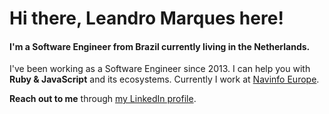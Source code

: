 <h1>Hi there, Leandro Marques here!</h1>
<h4>I'm a Software Engineer from Brazil currently living in the Netherlands.</h4>

I've been working as a Software Engineer since 2013. I can help you with <b>Ruby & JavaScript</b> and its ecosystems. Currently I work at <a href="https://navinfo.eu" target="blank">Navinfo Europe</a>. 

<b>Reach out to me</b> through <a href="https://linkedin.com/in/leandromarquesdonascimento" target="blank">my LinkedIn profile</a>.
